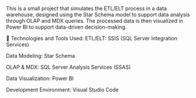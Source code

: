 This is a small project that simulates the ETL/ELT process in a data warehouse, designed using the Star Schema model to support data analysis through OLAP and MDX queries. The processed data is then visualized in Power BI to support data-driven decision-making.

🔧 Technologies and Tools Used:
ETL/ELT: SSIS (SQL Server Integration Services)

Data Modeling: Star Schema

OLAP & MDX: SQL Server Analysis Services (SSAS)

Data Visualization: Power BI

Development Environment: Visual Studio Code
